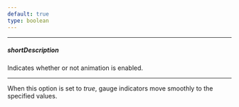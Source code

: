 ```yaml
---
default: true
type: boolean
---
```

---
##### shortDescription
Indicates whether or not animation is enabled.

---
When this option is set to *true*, gauge indicators move smoothly to the specified values.